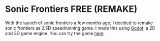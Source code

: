 # Sonic Frontiers FREE (REMAKE)
With the launch of sonic frontiers a few months ago, I decided to remake sonic frontiers as 2.5D speedrunning game. I made this using [Godot](https://godotengine.org/), a 2D and 3D game engine. You can try the game [here](https://chezyname.itch.io/sonic-frontiers).

